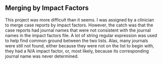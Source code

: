 ## Merging by Impact Factors
This project was more difficult than it seems. I was assigned by a clinician to merge case reports by impact factors. However, the catch was that the case reports had journal names that were not consistent with the journal names in the impact factors file. A lot of string regular expression was used to help find common ground between the two lists. Alas, many journals were still not found, either because they were not on the list to begin with, they had a N/A impact factor, or, most likely, because its corresponding journal name was never determined. 
